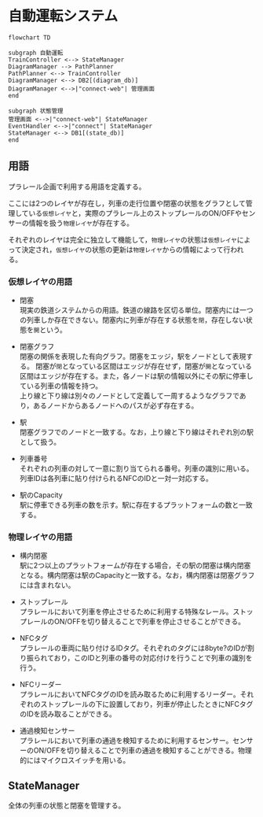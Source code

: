 # 自動運転システム


```mermaid
flowchart TD

subgraph 自動運転
TrainController <--> StateManager
DiagramManager --> PathPlanner
PathPlanner <--> TrainController
DiagramManager <--> DB2[(diagram_db)]
DiagramManager <-->|"connect-web"| 管理画面
end

subgraph 状態管理
管理画面 <-->|"connect-web"| StateManager
EventHandler <-->|"connect"| StateManager
StateManager <--> DB1[(state_db)]
end
```

## 用語

プラレール企画で利用する用語を定義する。

ここには2つのレイヤが存在し，列車の走行位置や閉塞の状態をグラフとして管理している`仮想レイヤ`と，実際のプラレール上のストップレールのON/OFFやセンサーの情報を扱う`物理レイヤ`が存在する。

それぞれのレイヤは完全に独立して機能して，`物理レイヤ`の状態は`仮想レイヤ`によって決定され，`仮想レイヤ`の状態の更新は`物理レイヤ`からの情報によって行われる。

### 仮想レイヤの用語

- 閉塞  
現実の鉄道システムからの用語。鉄道の線路を区切る単位。閉塞内には一つの列車しか存在できない。閉塞内に列車が存在する状態を`閉`，存在しない状態を`開`という。

- 閉塞グラフ  
閉塞の関係を表現した有向グラフ。閉塞をエッジ，駅をノードとして表現する。
閉塞が`閉`となっている区間はエッジが存在せず，閉塞が`開`となっている区間はエッジが存在する。また，各ノードは駅の情報以外にその駅に停車している列車の情報を持つ。  
上り線と下り線は別々のノードとして定義して一周するようなグラフであり，あるノードからあるノードへのパスが必ず存在する。

- 駅  
閉塞グラフでのノードと一致する。なお，上り線と下り線はそれぞれ別の駅として扱う。

- 列車番号  
それぞれの列車の対して一意に割り当てられる番号。列車の識別に用いる。  
列車IDは各列車に貼り付けられるNFCのIDと一対一対応する。

- 駅のCapacity  
駅に停車できる列車の数を示す。駅に存在するプラットフォームの数と一致する。

### 物理レイヤの用語

- 構内閉塞  
駅に2つ以上のプラットフォームが存在する場合，その駅の閉塞は構内閉塞となる。構内閉塞は駅のCapacityと一致する。なお，構内閉塞は閉塞グラフには含まれない。

- ストップレール  
プラレールにおいて列車を停止させるために利用する特殊なレール。ストップレールのON/OFFを切り替えることで列車を停止させることができる。

- NFCタグ  
プラレールの車両に貼り付けるIDタグ。それぞれのタグには8byte?のIDが割り振られており，このIDと列車の番号の対応付けを行うことで列車の識別を行う。


- NFCリーダー  
プラレールにおいてNFCタグのIDを読み取るために利用するリーダー。それぞれのストップレールの下に設置しており，列車が停止したときにNFCタグのIDを読み取ることができる。

- 通過検知センサー  
プラレールにおいて列車の通過を検知するために利用するセンサー。センサーのON/OFFを切り替えることで列車の通過を検知することができる。物理的にはマイクロスイッチを用いる。



## StateManager

全体の列車の状態と閉塞を管理する。




